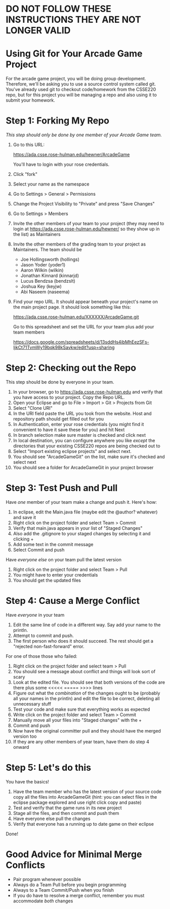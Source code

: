 # DO NOT FOLLOW THESE INSTRUCTIONS THEY ARE NOT LONGER VALID

# Using Git for Your Arcade Game Project

For the arcade game project, you will be doing group development.
Therefore, we'll be asking you to use a source control system called
git.  You've already used git to checkout code/homework from the
CSSE220 repo, but for this project you will be managing a repo and
also using it to submit your homework.

# Step 1: Forking My Repo

*This step should only be done by one member of your Arcade Game team.*

1. Go to this URL:

   https://ada.csse.rose-hulman.edu/hewner/ArcadeGame

   You'll have to login with your rose credentials.
2. Click "fork"
3. Select your name as the namespace
4. Go to Settings > General > Permissions
5. Change the Project Visibility to "Private" and press "Save Changes"
6. Go to Settings > Members
7. Invite the other members of your team to your project (they may
   need to login at https://ada.csse.rose-hulman.edu/hewner/ so they
   show up in the list) as Maintainers
8. Invite the other members of the grading team to your project as
   Maintainers.  The team should be
   * Joe Hollingsworth (hollings)
   * Jason Yoder (yoder1)
   * Aaron Wilkin (wilkin)
   * Jonathan Kinnard (kinnarjd)
   * Lucus Bendzsa (bendzslt)
   * Joshua	Key (keyjw)
   * Abi Naseem (naseema)
9. Find your repo URL.  It should appear beneath your project's name
   on the main project page.  It should look something like this:
   
   https://ada.csse.rose-hulman.edu/XXXXXX/ArcadeGame.git
   
   Go to this spreadsheet and set the URL for your team plus add your team members
   
   https://docs.google.com/spreadsheets/d/13sddHs4ibMhEezSFs-IjkCt71TvmWy19bqk98kSavkw/edit?usp=sharing

# Step 2: Checking out the Repo

This step should be done by everyone in your team.

1. In your browser, go to https://ada.csse.rose-hulman.edu and verify
   that you have access to your project.  Copy the Repo URL.
2. Open your Eclipse and go to File > Import > Git > Projects from Git
3. Select "Clone URI"
4. In the URI field paste the URL you took from the website.  Host and
   repository path should get filled out for you
5. In Authentication, enter your rose credentials (you might find it
   convenient to have it save these for you) and hit Next
6. In branch selection make sure master is checked and click next
7. In local destination, you can configure anywhere you like *except*
   the directories that your existing CSSE220 repos are being checked
   out to
8. Select "Import existing eclipse projects" and select next.
9. You should see "ArcadeGameGit" on the list, make sure it's checked
   and select next
10. You should see a folder for ArcadeGameGit in your project browser

# Step 3: Test Push and Pull

Have *one* member of your team make a change and push it.  Here's how:

1.  In eclipse, edit the Main.java file (maybe edit the @author?
    whatever) and save it
2.  Right click on the project folder and select Team > Commit
3.  Verify that main.java appears in your list of "Staged Changes"
4.  Also add the .gitignore to your staged changes by selecting it and
    clicking +
5.  Add some text in the commit message
6.  Select Commit and push

Have *everyone else* on your team pull the latest version

1. Right click on the project folder and select Team > Pull
2. You might have to enter your credentials
3. You should get the updated files

# Step 4: Cause a Merge Conflict

Have *everyone* in your team

1. Edit the same line of code in a different way.  Say add your name
   to the println.
2. Attempt to commit and push.
3. The first person who does it should succeed.  The rest should get
   a "rejected non-fast-forward" error.

For one of those those who failed: 

1. Right click on the project folder and select team > Pull
2. You should see a message about conflict and things will look sort
   of scary
3. Look at the edited file.  You should see that both versions of the
   code are there plus some <<<<< ===== >>>> lines
4. Figure out what the *combination* of the changes ought to be
   (probably all your names in the println) and edit the file to be
   correct, deleting all unnecessary stuff
5. Test your code and make sure that everything works as expected
6. Write click on the project folder and select Team > Commit
7. Manually move all your files into "Staged changes" with the +
8. Commit and push
9. Now have the original committer pull and they should have the
    merged version too
10. If they are any other members of year team, have them do step 4
    onward
    
# Step 5: Let's do this

You have the basics!

1. Have the team member who has the latest version of your source code
   copy all the files into ArcadeGameGit
   (hint: you can select files in the eclipse package explored and use
   right click copy and paste)
2. Test and verify that the game runs in its new project
3. Stage all the files, and then commit and push them
4. Have everyone else pull the changes
5. Verify that everyone has a running up to date game on their eclipse

Done!

# Good Advice for Minimal Merge Conflicts

* Pair program whenever possible
* Always do a Team Pull before you begin programming
* Always to a Team Commit/Push when you finish
* If you do have to resolve a merge conflict, remember you must
  accommodate *both* changes
